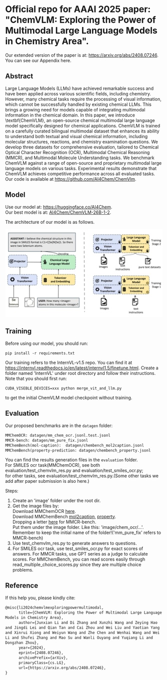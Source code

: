 # Official repo for AAAI 2025 paper: "ChemVLM: Exploring the Power of Multimodal Large Language Models in Chemistry Area".  
Our extended version of the paper is at: https://arxiv.org/abs/2408.07246. You can see our Appendix here.

## Abstract

Large Language Models (LLMs) have achieved remarkable success and have been applied across various scientific fields, including chemistry. However, many chemical tasks require the processing of visual information, which cannot be successfully handled by existing chemical LLMs. This brings a growing need for models capable of integrating multimodal information in the chemical domain. In this paper, we introduce \textbf{ChemVLM}, an open-source chemical multimodal large language model specifically designed for chemical applications. ChemVLM is trained on a carefully curated bilingual multimodal dataset that enhances its ability to understand both textual and visual chemical information, including molecular structures, reactions, and chemistry examination questions. We develop three datasets for comprehensive evaluation, tailored to Chemical Optical Character Recognition (OCR), Multimodal Chemical Reasoning (MMCR), and Multimodal Molecule Understanding tasks. We benchmark ChemVLM against a range of open-source and proprietary multimodal large language models on various tasks. Experimental results demonstrate that ChemVLM achieves competitive performance across all evaluated tasks. Our code is available at https://github.com/AI4Chem/ChemVlm.

## Model

Use our model at: https://huggingface.co/AI4Chem.    
Our best model is at: [AI4Chem/ChemVLM-26B-1-2](https://huggingface.co/AI4Chem/ChemVLM-26B-1-2).  

The architecture of our model is as follows.

![ChemVLM](./imgs/ChemVLM.jpg)

## Training

Before using our model, you should run:  
```
pip install -r requirements.txt  
```


Our training refers to the InternVL-v1.5 repo. You can find it at https://internvl.readthedocs.io/en/latest/internvl1.5/finetune.html. Create a folder named 'InternVL' under root directory and follow their instructions. Note that you should first run:  
```
CUDA_VISEBLE_DEVICES=xxx python merge_vit_and_llm.py
```
to get the initial ChemVLM model checkpoint without training.  

## Evaluation  
Our proposed benchmarks are in the ```datagen``` folder:  
```
MMChemOCR: datagen/mm_chem_ocr.jsonl.test.jsonl
MMCR-bench: datagen/mm_pure_fix.jsonl
MMChemBench(mol-caption):  datagen/chembench_mol2caption.jsonl
MMChemBench(property-prediction: datagen/chembench_property.jsonl 
```
You can find the results generation files in the ```evaluation``` folder.  
For SMILES ocr task(MMChemOCR), see both evaluation/test_chemvlm_res.py and evaluation/test_smiles_ocr.py;    
for other tasks, see evaluation/test_chemvlm_res.py.(Some other tasks we add after paper submission is also here.)

Steps:  
1. Create an 'image' folder under the root dir. 
2. Get the image files by:  
Download MMChemOCR <a href='https://drive.google.com/file/d/12KT8rEp16tC43KTbnX9cmX_O4cSmSzYQ/view?usp=drive_link'>here</a>.  
Download MMChemBench <a href='https://drive.google.com/file/d/1Kw-T5ltPL7ewEYlf7XhI-Zuwah-sqvil/view?usp=drive_link'>mol2caption</a>, <a href='https://drive.google.com/file/d/1yQl26RMQON3ArvxUN1euKIrl1FH8PqH3/view?usp=drive_link'>property</a>.  
Dropping a letter <a href='mailto:zhoudongzhan@pjlab.org.cn'>here</a> for MMCR-bench.   
Put them under the image folder. Like this: 'image/chem_ocr/...'. Remember to keep the initial name of the folder!('mm_pure_fix' refers to MMCR-bench)   
4. Use test_chemvlm_res.py to generate answers to questions.  
5. For SMILES ocr task, use test_smiles_ocr.py for exact scores of answers. For MMCR tasks, use GPT series as a judge to calculate scores. For MMChemBench, you can read scores easily through read_multiple_choice_scores.py since they are multiple choice problems.  

## Reference  
If this help you, please kindly cite:

```
@misc{li2024chemvlmexploringpowermultimodal,
      title={ChemVLM: Exploring the Power of Multimodal Large Language Models in Chemistry Area}, 
      author={Junxian Li and Di Zhang and Xunzhi Wang and Zeying Hao and Jingdi Lei and Qian Tan and Cai Zhou and Wei Liu and Yaotian Yang and Xinrui Xiong and Weiyun Wang and Zhe Chen and Wenhai Wang and Wei Li and Shufei Zhang and Mao Su and Wanli Ouyang and Yuqiang Li and Dongzhan Zhou},
      year={2024},
      eprint={2408.07246},
      archivePrefix={arXiv},
      primaryClass={cs.LG},
      url={https://arxiv.org/abs/2408.07246}, 
}
```
